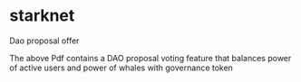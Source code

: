 # starknet
Dao proposal offer

The above Pdf contains a DAO proposal voting feature that balances power of active users and power of whales with governance token
